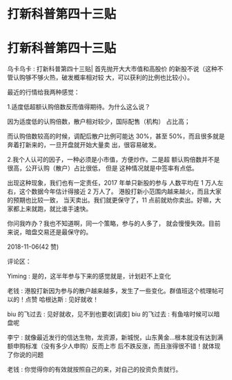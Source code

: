 # 打新科普第四十三贴

# 打新科普第四十三贴

乌卡乌卡 : 打新科普第四十三贴| 首先抛开大大市值和高股价 的新股不说（这种不管认购够不够火热，破发概率相对较 大，可以获利的比例也比较小）。

最近的行情给我两种感觉：

1.适度低超额认购倍数反而值得期待。为什么这么说？

因为适度低的认购倍数，散户相对较少，国际配售（机构） 占比高；

而认购倍数较高的时候，调配后散户比例可能达 30%，甚至 50%，而且很多就是奔着打新来的，一旦开盘就开始大量卖 出，很容易破发。

2.我个人认可的因子，一种必须是小市值，方便炒作。二是超 额认购倍数并不是很高，公开认购（散户）占比很低， 但是 这种情况就是中签率有点低。

出现这种现象，我们也有一定责任，2017 年单只新股的参与 人数平均在 1 万人左右，这个数据今年估计得接近 2 万人了。 港股打新小范围内越来越火，而且大家的预期也比较一致， 当天卖出。我们就更保守了，11 点前就劝你卖出。好嘛，大 家都上来就跑，就比谁手速快。

你问我咋办？我也不知道啊，同一个策略，参与的人多了， 就会慢慢失效。目前来说，暗盘交易还是最保守的。

2018-11-06(42 赞)

评论区：

Yiming : 是的，这半年参与下来的感觉就是，计划赶不上变化

老钱 : 港股打新因为参与的散户越来越多，发生了一些变化。群值班这个梳理帖可以的！点赞 哈根达斯 : 见好就收！

biu 的飞过去 : 见好就收，见不到也要收[调皮] biu 的飞过去 : 有鱼啥时候可以暗盘呢

李宁 : 就像最近发行的信达生物，龙资源，新城悦，山东黄金...根本就没有达到满额申购标准（没有多少人申购）反而上市 后不跌反涨，而且涨得很不错！就体现了你说的问题

老钱 : 你觉得你的有效就按照自己的来，对自己的投资负责就行。